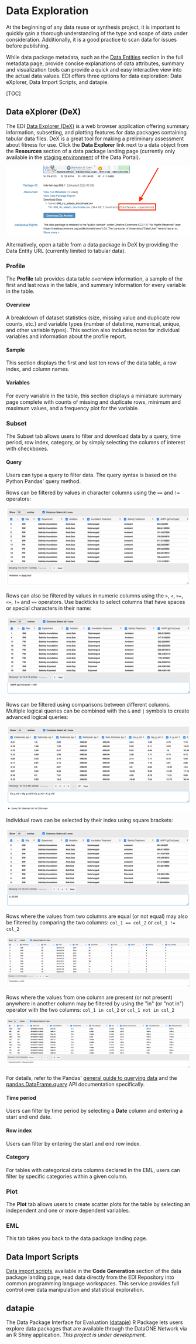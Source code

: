# Data Exploration

At the beginning of any data reuse or synthesis project, it is important to quickly gain a thorough understanding of the type and scope of data under consideration. Additionally, it is a good practice to scan data for issues before publishing.

While data package metadata, such as the [Data Entities](data-package-pages.md#data-entities) section in the full metadata page, provide concise explanations of data attributes, summary and visualization tools can provide a quick and easy interactive view into the actual data values. EDI offers three options for data exploration: Data eXplorer, Data Import Scripts, and datapie.

[TOC]



## Data eXplorer (DeX)

The EDI [Data Explorer (DeX)](http://dex.edirepository.org) is a web browser application offering summary information, subsetting, and plotting features for data packages containing tabular data files. DeX is a great tool for making a preliminary assessment about fitness for use. Click the **Data Explorer** link next to a data object from the **Resources** section of a data package landing page (currently only available in the [staging environment](repository-environments.md#staging) of the Data Portal).

![](../../static/images/dex-in-portal.png)

Alternatively, open a table from a data package in DeX by providing the Data Entity URL (currently limited to tabular data). 

### Profile

The **Profile** tab provides data table overview information, a sample of the first and last rows in the table, and summary information for every variable in the table.

#### Overview

A breakdown of dataset statistics (size, missing value and duplicate row counts, etc.) and variable types (number of datetime, numerical, unique, and other variable types). This section also includes notes for individual variables and information about the profile report.

#### Sample

This section displays the first and last ten rows of the data table, a row index, and column names.

#### Variables

For every variable in the table, this section displays a miniature summary page complete with counts of missing and duplicate rows, minimum and maximum values, and a frequency plot for the variable.

### Subset

The Subset tab allows users to filter and download data by a query, time period, row index, category, or by simply selecting the columns of interest with checkboxes.

#### Query

Users can type a query to filter data. The query syntax is based on the Python Pandas' query method.

Rows can be filtered by values in character columns using the `==` and `!=` operators:

![](../../static/images/numexpr1.png)

Rows can also be filtered by values in numeric columns using the `>`, `<`, `>=`, `<=`, `!=` and `==` operators. Use backticks to select columns that have spaces or special characters in their name:

![](../../static/images/numexpr2.png)

Rows can be filtered using comparisons between different columns. Multiple logical queries can be combined with the `&` and `|` symbols to create advanced logical queries:

![](../../static/images/numexpr6.png)

Individual rows can be selected by their index using square brackets:

![](../../static/images/numexpr3.png)

Rows where the values from two columns are equal (or not equal) may also be filtered by comparing the two columns: `col_1 == col_2` or `col_1 != col_2`

![](../../static/images/numexpr7.png)

Rows where the values from one column are present (or not present) anywhere in another column may be filtered by using the "in" (or "not in") operator with the two columns: `col_1 in col_2` or `col_1 not in col_2`

![](../../static/images/numexpr8.png)

For details, refer to the Pandas' [general guide to querying data](https://pandas.pydata.org/docs/user_guide/indexing.html#the-query-method) and the [pandas.DataFrame.query](https://pandas.pydata.org/docs/reference/api/pandas.DataFrame.query.html) API documentation specifically.

#### Time period

Users can filter by time period by selecting a **Date** column and entering a start and end date.

#### Row index

Users can filter by entering the start and end row index.

#### Category

For tables with categorical data columns declared in the EML, users can filter by specific categories within a given column.

### Plot

The **Plot** tab allows users to create scatter plots for the table by selecting an independent and one or more dependent variables.

### EML

This tab takes you back to the data package landing page.

## Data Import Scripts

[Data import scripts](accessing-data.md#data-import-scripts), available in the **Code Generation** section of the data package landing page, read data directly from the EDI Repository into common programming language workspaces. This service provides full control over data manipulation and statistical exploration.

## datapie

The Data Package Interface for Evaluation ([datapie](https://imcr-hackathon.github.io/datapie/)) R Package lets users explore data packages that are available through the DataONE Network via an R Shiny application. _This project is under development._
